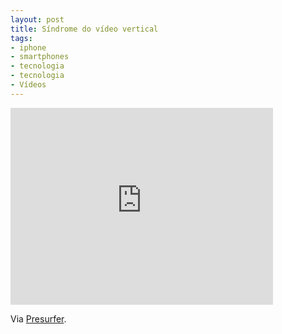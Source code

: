 ```yaml
---
layout: post
title: Síndrome do vídeo vertical
tags:
- iphone
- smartphones
- tecnologia
- tecnologia
- Vídeos
---
```


<iframe width="420" height="315" src="http://www.youtube.com/embed/Bt9zSfinwFA" frameborder="0" allowfullscreen></iframe>

Via [Presurfer](http://presurfer.blogspot.com.br/2012/06/vertical-video-syndrome.html?utm_source=feedburner&utm_medium=feed&utm_campaign=Feed:+presurfer+%28The+Presurfer%29&utm_content=Google+Reader).
